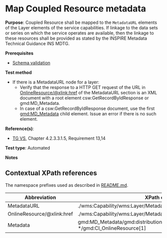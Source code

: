 # Map Coupled Resource metadata

**Purpose**: Coupled Resource shall be mapped to the `MetadataURL` elements of the Layer elements of the service capabilities. If linkage to the data sets or series on which the service operates are available, then the linkage to these resources shall be provided as stated by the INSPIRE Metadata Technical Guidance INS MDTG.

**Prerequisites**

* [Schema validation](./schema-validation)

**Test method**

* If there is a MetadataURL node for a layer:
  * Verify that the response to a HTTP GET request of the URL in [OnlineResource/@xlink:href](#OnlineResource) of the MetadataURL section is an XML document with a root element csw:GetRecordByIdResponse or gmd:MD_Metadata.
  * In case of a csw:GetRecordByIdResponse document, use the first [gmd:MD_Metadata](#Metadata) child element. Issue an error if there is no such element.

**Reference(s)**:
* [TG VS](./README#ref_TG_VS), Chapter 4.2.3.3.1.5, Requirement 13,14

**Test type**: Automated

**Notes**

## Contextual XPath references

The namespace prefixes used as described in [README.md](./README#namespaces).

Abbreviation                                               |  XPath expression (relative to wms:WMS_Capabilities)
---------------------------------------------------------- | -------------------------------------------------------------------------
MetadataURL <a name="MetadataURL"></a>   | ./wms:Capability/wms:Layer/MetadataURL
OnlineResource/@xlink:href <a name="OnlineResource"></a>   | ./wms:Capability/wms:Layer/MetadataURL/Format/OnlineResource[@xlink:href='http://www.w3.org/1999/xlink']
Metadata <a name="Metadata"></a>  | gmd:MD_Metadata/gmd:distributionInfo/\*/gmd:transferOptions/gmd:MD_DigitalTransferOptions/ \*/gmd:CI_OnlineResource[1]